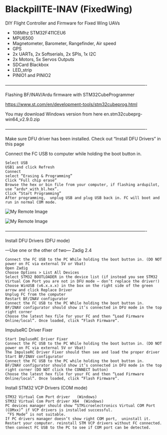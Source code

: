 # BlackpillTE-INAV (FixedWing)
DIY Flight Controller and Firmware for Fixed Wing UAVs

* 108Mhz STM32F411CEU6
* MPU6500
* Magnetometer, Barometer, Rangefinder, Air speed
* GPS
* 2x UARTs, 2x Softserials, 2x SPIs, 1x I2C
* 2x Motors, 5x Servos Outputs
* SDCard Blackbox
* LED_strip
* PINIO1 and PINIO2


————————————————————————————————-

Flashing BF/INAV/Ardu firmware with STM32CubeProgrammer

https://www.st.com/en/development-tools/stm32cubeprog.html

You may download Windows version from here  en.stm32cubeprg-win64_v2.9.0.zip

————————————————————————————————-

Make sure DFU driver has been installed. Check out “Install DFU Drivers” in this page

Connect the FC USB to computer while holding the boot button in.

    Select USB
    USB1 and click Refresh
    Connect
    select “Erasing & Programming”
    Click “Full chip erase”
    Browse the hex or bin file from your computer, if flashing ardupilot, use “ardu*_with_bl.hex”.
    Click “Start Programming”
    After programming,  unplug USB and plug USB back in. FC will boot and run in normal COM mode.

![My Remote Image](https://github.com/EonClaw/BlackpillTE-INAV-FixedWing-/blob/main/stm32CubeProg-1.jpg?dl=0)

![My Remote Image](https://github.com/EonClaw/BlackpillTE-INAV-FixedWing-/blob/main/stm32CubeProg-2.jpg?dl=0)

————————————————————————————————-

Install DFU Drivers (DFU mode)

—Use one or the other of two—
Zadig 2.4

    Connect the FC USB to the PC While holding the boot button in. (DO NOT power on FC via external 5V or Vbat)
    Open Zadig
    Choose Options > List All Devices
    Select STM32 BOOTLOADER in the device list (if instead you see STM32 Virtual Com Port you are not in DFU mode – don’t replace the driver!)
    Choose WinUSB (v6.x.x.x) in the box on the right side of the green arrow and click Replace Driver
    Unplug FC from the computer
    Restart BF/INAV configurator
    Connect the FC USB to the PC While holding the boot button in.
    BF/INAV configurator should show it’s connected in DFU mode in the top right corner
    Choose the latest hex file for your FC and then “Load Firmware Online/local”. Once loaded, click “Flash Firmware”.

ImpulseRC Driver Fixer

    Start ImpluseRC Driver Fixer
    Connect the FC USB to the PC While holding the boot button in. (DO NOT power on FC via external 5V or Vbat)
    The ImpulseRC Driver Fixer should then see and load the proper driver
    Start BF/INAV configurator
    Connect the FC USB to the PC while holding the boot button in.
    BF/INAV configurator should show it’s connected in DFU mode in the top right corner (DO NOT click the CONNECT button)
    Choose the latest hex file for your FC and then “Load Firmware Online/local”. Once loaded, click “Flash Firmware”.

Install STM32 VCP Drivers (COM mode)

    STM32 Virtual Com Port driver   (Windows)
    STM32 Virtual Com Port driver X64  (Windows)
    PC devices manager should show “STMicroelectronics Virtual COM Port (COMxx)” if VCP drivers is installed successful.
     “FS Mode” is not suitable.
    If PC drivers manager doesn’t show right COM port,  uninstall it.
    Restart your computer. reinstall STM VCP drivers without FC connected.  then connect FC USB to the PC to see if COM port can be detected.

